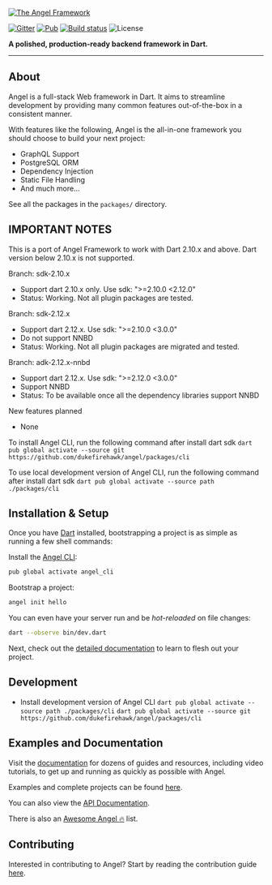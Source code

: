 [![The Angel Framework](https://angel-dart.github.io/assets/images/logo.png)](https://angel-dart.dev)

[![Gitter](https://img.shields.io/gitter/room/nwjs/nw.js.svg)](https://gitter.im/angel_dart/discussion)
[![Pub](https://img.shields.io/pub/v/angel_framework.svg)](https://pub.dartlang.org/packages/angel_framework)
[![Build status](https://travis-ci.org/angel-dart/framework.svg?branch=master)](https://travis-ci.org/angel-dart/framework)
![License](https://img.shields.io/github/license/angel-dart/framework.svg)

**A polished, production-ready backend framework in Dart.**

-----
## About
Angel is a full-stack Web framework in Dart. It aims to
streamline development by providing many common features
out-of-the-box in a consistent manner.

With features like the following, Angel is the all-in-one framework you should choose to build your next project:
* GraphQL Support
* PostgreSQL ORM
* Dependency Injection
* Static File Handling
* And much more...

See all the packages in the `packages/` directory.

## IMPORTANT NOTES
This is a port of Angel Framework to work with Dart 2.10.x and above. Dart version below 2.10.x is not supported.

Branch: sdk-2.10.x
- Support dart 2.10.x only. Use sdk: ">=2.10.0 <2.12.0"
- Status: Working. Not all plugin packages are tested.

Branch: sdk-2.12.x
- Support dart 2.12.x. Use sdk: ">=2.10.0 <3.0.0"
- Do not support NNBD 
- Status: Working. Not all plugin packages are migrated and tested.

Branch: adk-2.12.x-nnbd
- Support dart 2.12.x. Use sdk: ">=2.12.0 <3.0.0"
- Support NNBD
- Status: To be available once all the dependency libraries support NNBD

New features planned
- None

To install Angel CLI, run the following command after install dart sdk
`dart pub global activate --source git https://github.com/dukefirehawk/angel/packages/cli`

To use local development version of Angel CLI, run the following command after install dart sdk
`dart pub global activate --source path ./packages/cli`


## Installation & Setup

Once you have [Dart](https://www.dartlang.org/) installed, bootstrapping a project is as simple as running a few shell commands:

Install the [Angel CLI](https://github.com/angel-dart/cli):

```bash
pub global activate angel_cli
```

Bootstrap a project:

```bash
angel init hello
```

You can even have your server run and be *hot-reloaded* on file changes:

```bash
dart --observe bin/dev.dart
```

Next, check out the [detailed documentation](https://docs.angel-dart.dev/v/2.x) to learn to flesh out your project.

## Development

* Install development version of Angel CLI
`dart pub global activate --source path ./packages/cli`
`dart pub global activate --source git https://github.com/dukefirehawk/angel/packages/cli`

## Examples and Documentation
Visit the [documentation](https://docs.angel-dart.dev/v/2.x)
for dozens of guides and resources, including video tutorials,
to get up and running as quickly as possible with Angel.

Examples and complete projects can be found
[here](https://github.com/angel-dart/examples-v2).


You can also view the [API Documentation](http://www.dartdocs.org/documentation/angel_framework/latest).

There is also an [Awesome Angel :fire:](https://github.com/angel-dart/awesome-angel) list.

## Contributing
Interested in contributing to Angel? Start by reading the contribution guide [here](CONTRIBUTING.md).
